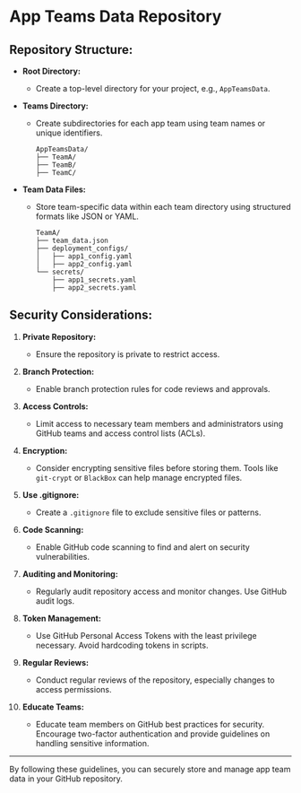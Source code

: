 # App Teams Data Repository

## Repository Structure:

- **Root Directory:**
  - Create a top-level directory for your project, e.g., `AppTeamsData`.

- **Teams Directory:**
  - Create subdirectories for each app team using team names or unique identifiers.

    ```
    AppTeamsData/
    ├── TeamA/
    ├── TeamB/
    ├── TeamC/
    ```

- **Team Data Files:**
  - Store team-specific data within each team directory using structured formats like JSON or YAML.

    ```
    TeamA/
    ├── team_data.json
    ├── deployment_configs/
    │   ├── app1_config.yaml
    │   ├── app2_config.yaml
    └── secrets/
        ├── app1_secrets.yaml
        ├── app2_secrets.yaml
    ```

## Security Considerations:

1. **Private Repository:**
   - Ensure the repository is private to restrict access.

2. **Branch Protection:**
   - Enable branch protection rules for code reviews and approvals.

3. **Access Controls:**
   - Limit access to necessary team members and administrators using GitHub teams and access control lists (ACLs).

4. **Encryption:**
   - Consider encrypting sensitive files before storing them. Tools like `git-crypt` or `BlackBox` can help manage encrypted files.

5. **Use .gitignore:**
   - Create a `.gitignore` file to exclude sensitive files or patterns.

6. **Code Scanning:**
   - Enable GitHub code scanning to find and alert on security vulnerabilities.

7. **Auditing and Monitoring:**
   - Regularly audit repository access and monitor changes. Use GitHub audit logs.

8. **Token Management:**
   - Use GitHub Personal Access Tokens with the least privilege necessary. Avoid hardcoding tokens in scripts.

9. **Regular Reviews:**
   - Conduct regular reviews of the repository, especially changes to access permissions.

10. **Educate Teams:**
    - Educate team members on GitHub best practices for security. Encourage two-factor authentication and provide guidelines on handling sensitive information.

---

By following these guidelines, you can securely store and manage app team data in your GitHub repository.
